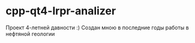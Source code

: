 # cpp-qt4-lrpr-analizer
Проект 4-летней давности :) 
Создан мною в последние годы работы в нефтяной геологии
